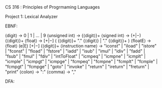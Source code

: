 CS 316 : Principles of Progrmaming Languages 

Project 1: Lexical Analyzer 

EBNF: 

⟨digit⟩ → 0 | 1 | ... | 9
⟨unsigned int⟩ → {⟨digit⟩}+
⟨signed int⟩ → (+|−) {⟨digit⟩}+
⟨float⟩ → [+|−] ( {⟨digit⟩}+ "." {⟨digit⟩} | "." {⟨digit⟩}+ )
⟨floatE⟩ → ⟨float⟩ (e|E) [+|−] {⟨digit⟩}+
⟨instruction name⟩ → "iconst" | "iload" | "istore" | "fconst" | "fload" | "fstore" |
                                    "iadd" | "isub" | "imul" | "idiv" | "fadd" | "fsub" | "fmul" | "fdiv" |
                                    "intToFloat" |
                                    "icmpeq" | "icmpne" | "icmplt" | "icmple" | "icmpgt" | "icmpge" |
                                    "fcmpeq" | "fcmpne" | "fcmplt" | "fcmple" | "fcmpgt" | "fcmpge" |
                                    "goto" | "invoke" | "return" | "ireturn" | "freturn" | "print"
⟨colon⟩ → ":"
⟨comma⟩ → ","


DFA:

